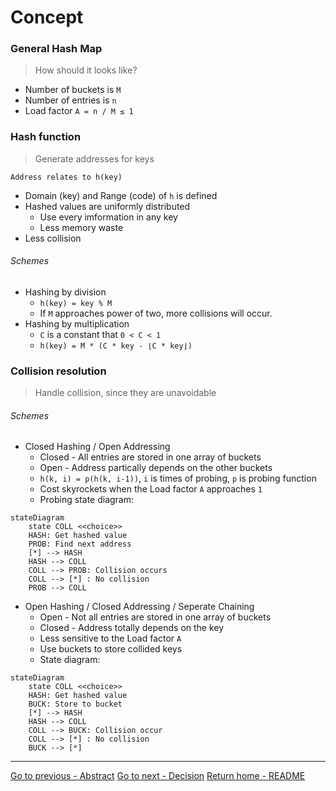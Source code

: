# Concept

### General Hash Map
> How should it looks like?

- Number of buckets is `M`
- Number of entries is `n`
- Load factor `A = n / M ≤ 1`

### Hash function
> Generate addresses for keys

`Address relates to h(key)`
- Domain (key) and Range (code) of `h` is defined
- Hashed values are uniformly distributed
	- Use every imformation in any key
	- Less memory waste
- Less collision

###### Schemes
- Hashing by division
	- `h(key) = key % M`
	- If `M` approaches power of two, more collisions will occur.
- Hashing by multiplication
	- `C` is a constant that `0 < C < 1`
	- `h(key) = M * (C * key - ⌊C * key⌋)`

### Collision resolution
> Handle collision, since they are unavoidable

###### Schemes
- Closed Hashing / Open Addressing
	- Closed - All entries are stored in one array of buckets
	- Open - Address partically depends on the other buckets
	- `h(k, i) = p(h(k, i-1))`, `i` is times of probing, `p` is probing function
	- Cost skyrockets when the Load factor `A` approaches `1`
	- Probing state diagram:
```mermaid
stateDiagram
    state COLL <<choice>>
    HASH: Get hashed value
    PROB: Find next address
    [*] --> HASH
    HASH --> COLL
    COLL --> PROB: Collision occurs
    COLL --> [*] : No collision
    PROB --> COLL
```
- Open Hashing / Closed Addressing / Seperate Chaining
	- Open - Not all entries are stored in one array of buckets
	- Closed - Address totally depends on the key
	- Less sensitive to the Load factor `A`
	- Use buckets to store collided keys
	- State diagram:
```mermaid
stateDiagram
    state COLL <<choice>>
    HASH: Get hashed value
    BUCK: Store to bucket
    [*] --> HASH
    HASH --> COLL
    COLL --> BUCK: Collision occur
    COLL --> [*] : No collision
    BUCK --> [*]
```

----
[Go to previous - Abstract](./Abstract.md)
[Go to next - Decision](./Decision.md)
[Return home - README](./README.md)